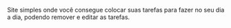 Site simples onde você consegue colocar suas tarefas para fazer no seu dia a dia, podendo remover e editar as tarefas.
